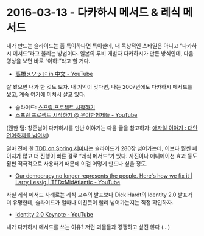 # 2016-03-13 - 다카하시 메서드 & 레식 메서드

내가 만드는 슬라이드는 좀 특이하다면 특이한데, 내 독창적인 스타일은 아니고 “다카하시 메서드”라고 불리는 방법이다. 일본의 루비 개발자 다카하시가 만든 방식인데, 다음 영상을 보면 바로 “아하!”라고 할 거다.

- [高橋メソッド in 中文 - YouTube](http://j.mp/21dLqlk)

잘 봤으면 내가 한 것도 보자. 내 기억이 맞다면, 나는 2007년에도 다카하시 메서드를 썼고, 계속 여기에 미쳐서 살고 있다.

- 슬라이드: [스프링 프로젝트 시작하기](http://j.mp/1OfELmB)
- [스프링 프로젝트 시작하기 @ 우아한형제들 - YouTube](http://j.mp/1JHY3lS)

(괜한 덤: 창준님이 다카하시를 만난 이야기는 다음 글을 참고하자: [애자일 이야기 : 대안언어축제를 넘어서](http://agile.egloos.com/2589752))

얼마 전에 한 [TDD on Spring 세미나](http://j.mp/21YEgHb)는 슬라이드가 280장 넘어가는데, 이보다 훨씬 페이지가 많고 더 진행이 빠른 걸로 “레식 메서드”가 있다. 사진이나 애니메이션 효과 등도 훨씬 적극적으로 사용하기 때문에 이걸 어떻게 만드나 싶을 정도.

- [Our democracy no longer represents the people. Here's how we fix it | Larry Lessig | TEDxMidAtlantic - YouTube](http://j.mp/1LkNHtc)

사실 레식 메서드 사례로는 레식 교수의 발표보다 Dick Hardt의 Identity 2.0 발표가 더 유명한데, 슬라이드가 얼마나 미친듯이 빨리 넘어가는지는 직접 확인하자.

- [Identity 2.0 Keynote - YouTube](http://j.mp/1YfPGRa)

내가 다카하시 메서드를 쓰는 이유? 저런 괴물들과 경쟁하고 싶진 않다 (...)
